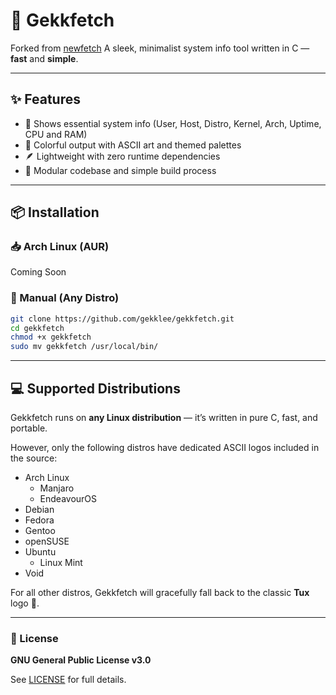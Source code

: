 # 🚀 Gekkfetch

Forked from [newfetch](https://github.com/atrexian/newfetch) A sleek, minimalist system info tool written in C — **fast** and **simple**.

---

## ✨ Features

- 🧠 Shows essential system info (User, Host, Distro, Kernel, Arch, Uptime, CPU and RAM)
- 🎨 Colorful output with ASCII art and themed palettes
- 🪶 Lightweight with zero runtime dependencies
- 🧩 Modular codebase and simple build process

---

## 📦 Installation

### 📥 Arch Linux (AUR)

Coming Soon

### 🧪 Manual (Any Distro)
```bash
git clone https://github.com/gekklee/gekkfetch.git
cd gekkfetch
chmod +x gekkfetch
sudo mv gekkfetch /usr/local/bin/
```

---

## 💻 Supported Distributions

Gekkfetch runs on **any Linux distribution** — it’s written in pure C, fast, and portable.

However, only the following distros have dedicated ASCII logos included in the source:

- Arch Linux
    - Manjaro
    - EndeavourOS
- Debian
- Fedora
- Gentoo
- openSUSE
- Ubuntu
    - Linux Mint
- Void

For all other distros, Gekkfetch will gracefully fall back to the classic **Tux** logo 🐧.

---

### 📄 License

**GNU General Public License v3.0**

See [LICENSE](https://github.com/gekklee/gekkfetch/blob/main/LICENSE) for full details.